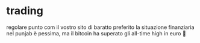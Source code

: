# trading

regolare punto com il vostro sito di baratto preferito
la situazione finanziaria nel punjab è pessima, ma il bitcoin ha superato gli all-time high in euro 🤙
